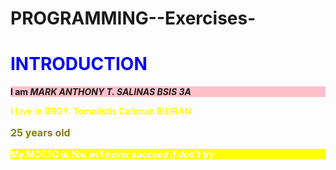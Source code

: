 # PROGRAMMING--Exercises-


<!DOCTYPE html>
<html>
<head>
<title> Page Title </title>
</head>
<body>
<h1 Style="color:blue;"> <strong>INTRODUCTION<strong></h1>
	<p style="background-color:pink">I am <em>MARK ANTHONY T. SALINAS BSIS 3A</em></p>
	<p style="color:yellow"> I Live in BRGY. Tomalistis Caibiran BILIRAN </p>
	<p style="color:olive;background-color:hsla(0,90%,50%,0);font-size:16px;"> 25 years old </P>
	<p style="background-color:yellow;color:white"> My MOTTO is <em>You will never <strong>succeed<strong> if don't try<em> </p>
</body
</html>
